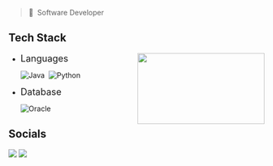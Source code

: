 > :bust_in_silhouette:&nbsp;&nbsp;Software Developer

## Tech Stack

<!-- ![](https://github-readme-stats.vercel.app/api?username=ms-bug&show_icons=true&theme=tokyonight&hide=stars,issues) -->
 <img  align="right" height="140px"  width="250px" src="https://github-readme-stats.vercel.app/api/top-langs?username=ms-bug&langs_count=5&show_icons=true&locale=en&layout=compact&theme=tokyonight"/>

- <font size="4">Languages</font>

  ![Java](https://img.shields.io/badge/java-%23ED8B00.svg?style=for-the-badge&logo=openjdk&logoColor=white)&nbsp;&nbsp;![Python](https://img.shields.io/badge/python-3670A0?style=for-the-badge&logo=python&logoColor=ffdd54)

- <font size="4">Database</font>

  ![Oracle](https://img.shields.io/badge/Oracle-F80000?style=for-the-badge&logo=oracle&logoColor=white)

<!-- ### Pending... -->

## Socials

<p align="left"> <a href="https://www.github.com/Ms-BUG" target="_blank" rel="noreferrer"><img src="https://img.shields.io/badge/github-%23121011.svg?style=for-the-badge&logo=github&logoColor=white"/></a> <a href="https://www.linkedin.com/in/fu-liu-2523-ca/" target="_blank" rel="noreferrer"><img src="https://img.shields.io/badge/linkedin-%230077B5.svg?style=for-the-badge&logo=linkedin&logoColor=white"/></a></p>
